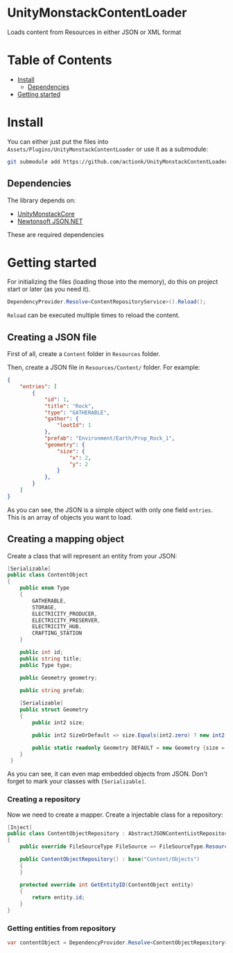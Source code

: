 # UnityMonstackContentLoader

Loads content from Resources in either JSON or XML format

# Table of Contents

* [Install](#install)
  * [Dependencies](#dependencies)
* [Getting started](#getting-started)

# Install


You can either just put the files into `Assets/Plugins/UnityMonstackContentLoader` or use it as a submodule:
```sh
git submodule add https://github.com/actionk/UnityMonstackContentLoader.git Assets/Plugins/UnityMonstackContentLoader
```

## Dependencies

The library depends on:
* [UnityMonstackCore](https://github.com/actionk/UnityMonstackCore)
* [Newtonsoft JSON.NET](https://www.newtonsoft.com/json)

These are required dependencies

# Getting started

For initializing the files (loading those into the memory), do this on project start or later (as you need it).

```cs
DependencyProvider.Resolve<ContentRepositoryService>().Reload();
```

`Reload` can be executed multiple times to reload the content.

## Creating a JSON file

First of all, create a `Content` folder in `Resources` folder.

Then, create a JSON file in `Resources/Content/` folder. For example:

```json
{
    "entries": [
        {
            "id": 1,
            "title": "Rock",
            "type": "GATHERABLE",
            "gather": {
                "lootId": 1
            },
            "prefab": "Environment/Earth/Prop_Rock_1",
            "geometry": {
                "size": {
                    "x": 2,
                    "y": 2
                }
            },
        }
    ]
}
```

As you can see, the JSON is a simple object with only one field `entries`. This is an array of objects you want to load.

## Creating a mapping object

Create a class that will represent an entity from your JSON:

```cs
[Serializable]
public class ContentObject
{
    public enum Type
    {
        GATHERABLE,
        STORAGE,
        ELECTRICITY_PRODUCER,
        ELECTRICITY_PRESERVER,
        ELECTRICITY_HUB,
        CRAFTING_STATION
    }

    public int id;
    public string title;
    public Type type;

    public Geometry geometry;

    public string prefab;
    
    [Serializable]
    public struct Geometry
    {
        public int2 size;

        public int2 SizeOrDefault => size.Equals(int2.zero) ? new int2(1, 1) : size;

        public static readonly Geometry DEFAULT = new Geometry {size = new int2(1, 1)};
    }
 }
```

As you can see, it can even map embedded objects from JSON. Don't forget to mark your classes with `[Serializable]`.

### Creating a repository

Now we need to create a mapper. Create a injectable class for a repository:

```cs
[Inject]
public class ContentObjectRepository : AbstractJSONContentListRepository<int, ContentObject>
{
    public override FileSourceType FileSource => FileSourceType.Resources;

    public ContentObjectRepository() : base("Content/Objects")
    {
    }

    protected override int GetEntityID(ContentObject entity)
    {
        return entity.id;
    }
}
```

### Getting entities from repository

```cs
var contentObject = DependencyProvider.Resolve<ContentObjectRepository>().GetByKey(objectId);
```
